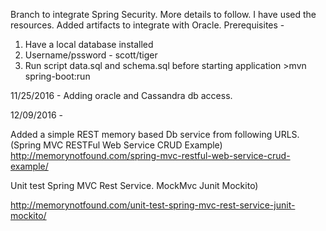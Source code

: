 Branch to integrate Spring Security. 
More details to follow.
I have used the resources.
Added artifacts to integrate with Oracle.
Prerequisites - 
1) Have a local database installed
2) Username/pssword - scott/tiger
3) Run script data.sql and schema.sql before starting application >mvn spring-boot:run

11/25/2016 - Adding oracle and Cassandra db access. 

12/09/2016 -

Added a simple REST memory based Db service from following URLS.
(Spring MVC RESTFul Web Service CRUD Example) http://memorynotfound.com/spring-mvc-restful-web-service-crud-example/

Unit test Spring MVC Rest Service. MockMvc Junit Mockito)

http://memorynotfound.com/unit-test-spring-mvc-rest-service-junit-mockito/
